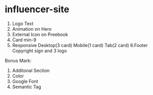 ﻿# influencer-site
1. Logo Text
2. Animation on Hero
3. External Icon on Preebook
4. Card min-9
5. Responsive
	Desktop(3 card)
	Mobile(1 card)
	Tab(2 card)
6.Footer Copyright sign and 3 logo

Bonus Mark:
1. Additonal Section
2. Color
3. Google Font
4. Semantic Tag
